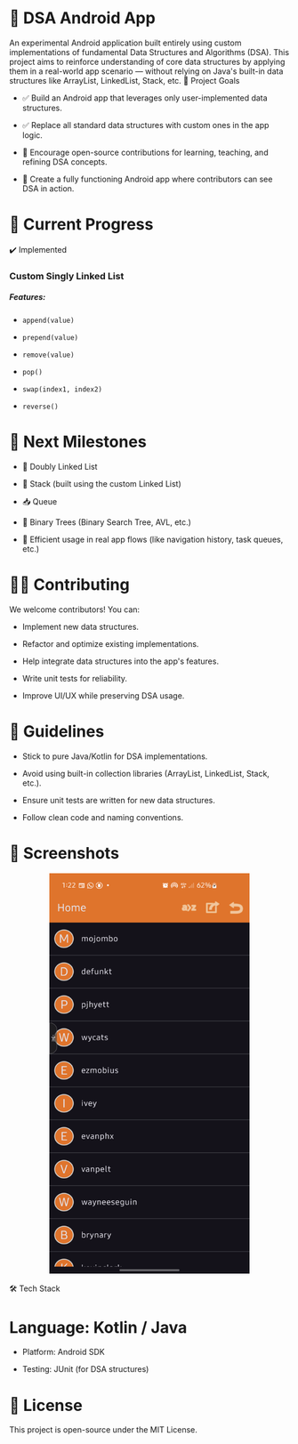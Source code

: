 # 📱 DSA Android App

An experimental Android application built entirely using custom implementations of fundamental Data Structures and Algorithms (DSA). This project aims to reinforce understanding of core data structures by applying them in a real-world app scenario — without relying on Java's built-in data structures like ArrayList, LinkedList, Stack, etc.
🚀 Project Goals

- ✅ Build an Android app that leverages only user-implemented data structures.

- ✅ Replace all standard data structures with custom ones in the app logic.

- 📌 Encourage open-source contributions for learning, teaching, and refining DSA concepts.

- 📱 Create a fully functioning Android app where contributors can see DSA in action.

# 📂 Current Progress
✔️ Implemented

### Custom Singly Linked List

##### Features:

- `append(value)`

- `prepend(value)`

- `remove(value)`

- `pop()`

- `swap(index1, index2)`

- `reverse()`

# 🧭 Next Milestones

- 🔁 Doubly Linked List

- 🧱 Stack (built using the custom Linked List)

- 📥 Queue

- 🌳 Binary Trees (Binary Search Tree, AVL, etc.)

- 🧠 Efficient usage in real app flows (like navigation history, task queues, etc.)

# 👨‍💻 Contributing

We welcome contributors! You can:

- Implement new data structures.

- Refactor and optimize existing implementations.

- Help integrate data structures into the app's features.

- Write unit tests for reliability.

- Improve UI/UX while preserving DSA usage.

# 📌 Guidelines

- Stick to pure Java/Kotlin for DSA implementations.

- Avoid using built-in collection libraries (ArrayList, LinkedList, Stack, etc.).

- Ensure unit tests are written for new data structures.

- Follow clean code and naming conventions.

# 📸 Screenshots
<p align="center">
  <img src="media/Screenshot_20250708_012307.png" alt="Main Screen" width="360" height="720">
</p>

🛠️ Tech Stack

# Language: Kotlin / Java

- Platform: Android SDK

- Testing: JUnit (for DSA structures)

# 📄 License

This project is open-source under the MIT License.
